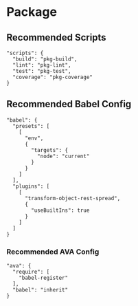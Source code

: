# Package

## Recommended Scripts

```
"scripts": {
  "build": "pkg-build",
  "lint": "pkg-lint",
  "test": "pkg-test",
  "coverage": "pkg-coverage"
}
```

## Recommended Babel Config

```
"babel": {
  "presets": [
    [
      "env",
      {
        "targets": {
          "node": "current"
        }
      }
    ]
  ],
  "plugins": [
    [
      "transform-object-rest-spread",
      {
        "useBuiltIns": true
      }
    ]
  ]
}
```

### Recommended AVA Config

```
"ava": {
  "require": [
    "babel-register"
  ],
  "babel": "inherit"
}
```

